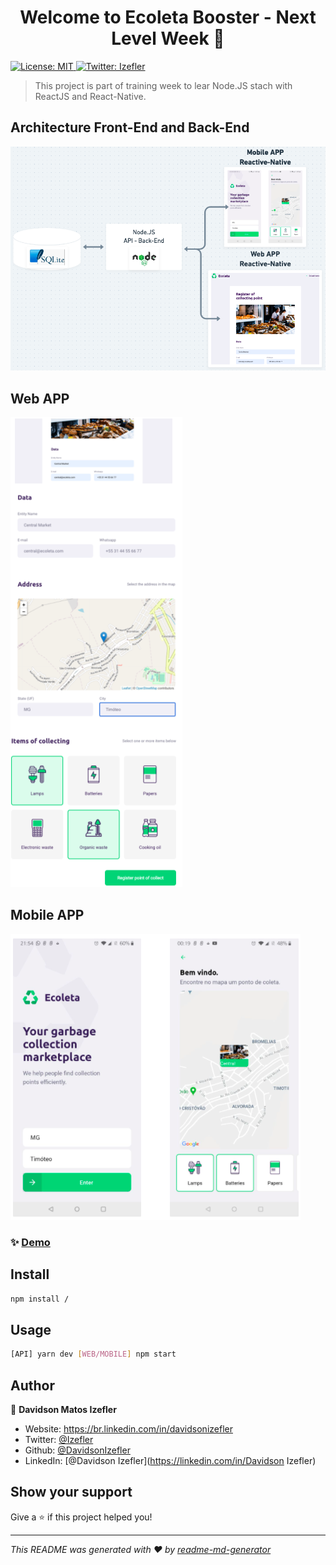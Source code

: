 <h1 align="center">Welcome to Ecoleta Booster - Next Level Week 👋</h1>
<p>
  <a href="#" target="_blank">
    <img alt="License: MIT" src="https://img.shields.io/badge/License-MIT-yellow.svg" />
  </a>
  <a href="https://twitter.com/Izefler" target="_blank">
    <img alt="Twitter: Izefler" src="https://img.shields.io/twitter/follow/Izefler.svg?style=social" />
  </a>
</p>

> This project is part of training week to lear Node.JS stach with ReactJS and React-Native.
## Architecture Front-End and Back-End
![](https://github.com/DavidsonIzefler/NLW-01/blob/master/images_README/Architecture_APP.png)

## Web APP
![](https://github.com/DavidsonIzefler/NLW-01/blob/master/images_README/WebAPP.png)

## Mobile APP
![](https://github.com/DavidsonIzefler/NLW-01/blob/master/images_README/EcoletaBoosterAPP.png)

### ✨ [Demo](https://www.figma.com/file/1SxgOMojOB2zYT0Mdk28lB/?viewer=1&node-id=)

## Install

```sh
npm install / 
```

## Usage

```sh
[API] yarn dev [WEB/MOBILE] npm start 
```

## Author

👤 **Davidson Matos Izefler**

* Website: https://br.linkedin.com/in/davidsonizefler
* Twitter: [@Izefler](https://twitter.com/Izefler)
* Github: [@DavidsonIzefler](https://github.com/DavidsonIzefler)
* LinkedIn: [@Davidson Izefler](https://linkedin.com/in/Davidson Izefler)

## Show your support

Give a ⭐️ if this project helped you!

***
_This README was generated with ❤️ by [readme-md-generator](https://github.com/kefranabg/readme-md-generator)_